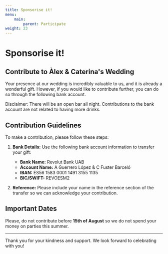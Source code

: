 ```yaml
---
title: Sponsorise it!
menu:
    main:
        parent: Participate
weight: 23
---
```


# Sponsorise it!

## Contribute to Àlex & Caterina's Wedding
Your presence at our wedding is incredibly valuable to us, and it is already a wonderful gift. However, if you would like to contribute further, you can do so through the following bank account.

Disclaimer: There will be an open bar all night. Contributions to the bank account are not related to having more drinks.

## Contribution Guidelines

To make a contribution, please follow these steps:

1. **Bank Details:** Use the following bank account information to transfer your gift:
   - **Bank Name:** Revolut Bank UAB
   - **Account Name:** A Guerrero López & C Fuster Barceló
   - **IBAN:** ES56 1583 0001 1491 3155 1135
   - **BIC/SWIFT:** REVOESM2

2. **Reference:** Please include your name in the reference section of the transfer so we can acknowledge your contribution.


## Important Dates

Please, do not contribute before **15th of August** so we do not spend your money on parties this summer. 

---

Thank you for your kindness and support. We look forward to celebrating with you!

